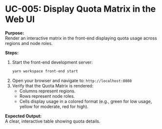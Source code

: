 # UC-005: Display Quota Matrix in the Web UI

**Purpose:**  
Render an interactive matrix in the front-end displaying quota usage across regions and node roles.

**Steps:**  
1. Start the front-end development server:
   ```bash
   yarn workspace front-end start
   ```
2. Open your browser and navigate to:
   `http://localhost:8080`
3. Verify that the Quota Matrix is rendered:
   - Columns represent regions.
   - Rows represent node roles.
   - Cells display usage in a colored format (e.g., green for low usage, yellow for moderate, red for high).

**Expected Output:**  
A clear, interactive table showing quota details.